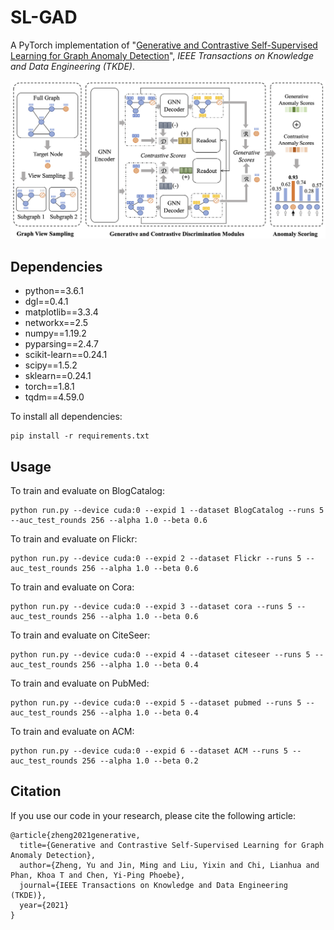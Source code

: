 # SL-GAD

A PyTorch implementation of "[Generative and Contrastive Self-Supervised Learning for Graph Anomaly Detection](https://arxiv.org/pdf/2108.09896.pdf)", <em>IEEE Transactions on Knowledge and Data Engineering (TKDE)</em>.

<p align="center">
<img src="./SL-GAD.png" width="1200">
</p>

## Dependencies
+ python==3.6.1
+ dgl==0.4.1
+ matplotlib==3.3.4
+ networkx==2.5
+ numpy==1.19.2
+ pyparsing==2.4.7
+ scikit-learn==0.24.1
+ scipy==1.5.2
+ sklearn==0.24.1
+ torch==1.8.1
+ tqdm==4.59.0

To install all dependencies:
```
pip install -r requirements.txt
```

## Usage
To train and evaluate on BlogCatalog:
```
python run.py --device cuda:0 --expid 1 --dataset BlogCatalog --runs 5 --auc_test_rounds 256 --alpha 1.0 --beta 0.6
```
To train and evaluate on Flickr:
```
python run.py --device cuda:0 --expid 2 --dataset Flickr --runs 5 --auc_test_rounds 256 --alpha 1.0 --beta 0.6
```
To train and evaluate on Cora:
```
python run.py --device cuda:0 --expid 3 --dataset cora --runs 5 --auc_test_rounds 256 --alpha 1.0 --beta 0.6
```
To train and evaluate on CiteSeer:
```
python run.py --device cuda:0 --expid 4 --dataset citeseer --runs 5 --auc_test_rounds 256 --alpha 1.0 --beta 0.4
```
To train and evaluate on PubMed:
```
python run.py --device cuda:0 --expid 5 --dataset pubmed --runs 5 --auc_test_rounds 256 --alpha 1.0 --beta 0.4
```
To train and evaluate on ACM:
```
python run.py --device cuda:0 --expid 6 --dataset ACM --runs 5 --auc_test_rounds 256 --alpha 1.0 --beta 0.2
```

## Citation
If you use our code in your research, please cite the following article:
```
@article{zheng2021generative,
  title={Generative and Contrastive Self-Supervised Learning for Graph Anomaly Detection},
  author={Zheng, Yu and Jin, Ming and Liu, Yixin and Chi, Lianhua and Phan, Khoa T and Chen, Yi-Ping Phoebe},
  journal={IEEE Transactions on Knowledge and Data Engineering (TKDE)},
  year={2021}
}
```
